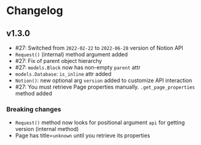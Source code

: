 # Changelog

## v1.3.0

- \#27: Switched from `2022-02-22` to `2022-06-28` version of Notion API
- `Request()` (internal) method argument added
- \#27: Fix of parent object hierarchy
- \#27: `models.Block` now has non-empty `parent` attr
- `models.Database`: `is_inline` attr added
- `Notion()`: new optional arg `version` added to customize API interaction
- \#27: You must retrieve Page properties manually. `.get_page_properties` method added

### Breaking changes

- `Request()` method now looks for positional argument `api` for getting version (internal method)
- Page has title=`unknown` until you retrieve its properties
